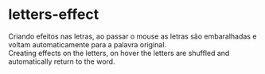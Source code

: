 ﻿# letters-effect
Criando efeitos nas letras, ao passar o mouse as letras são embaralhadas e voltam automaticamente para a palavra original.<br>
Creating effects on the letters, on hover the letters are shuffled and automatically return to the word.
